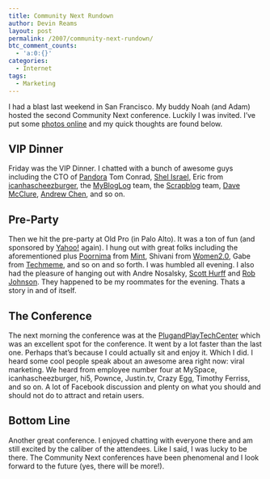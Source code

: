 ```yaml
---
title: Community Next Rundown
author: Devin Reams
layout: post
permalink: /2007/community-next-rundown/
btc_comment_counts:
  - 'a:0:{}'
categories:
  - Internet
tags:
  - Marketing
---
```

I had a blast last weekend in San Francisco. My buddy Noah (and Adam) hosted the second Community Next conference. Luckily I was invited. I&#8217;ve put some [photos online][1] and my quick thoughts are found below.

## VIP Dinner

Friday was the VIP Dinner. I chatted with a bunch of awesome guys including the CTO of [Pandora][2] Tom Conrad, [Shel Israel][3], Eric from [icanhascheezburger][4], the [MyBlogLog][5] team, the [Scrapblog][6] team, [Dave McClure][7], [Andrew Chen][8], and so on.

## Pre-Party

Then we hit the pre-party at Old Pro (in Palo Alto). It was a ton of fun (and sponsored by [Yahoo!][9] again). I hung out with great folks including the aforementioned plus [Poornima][10] from [Mint][11], Shivani from [Women2.0][12], Gabe from [Techmeme][13], and so on and so forth. I was humbled all evening. I also had the pleasure of hanging out with Andre Nosalsky, [Scott Hurff][14] and [Rob Johnson][15]. They happened to be my roommates for the evening. Thats a story in and of itself.

## The Conference

The next morning the conference was at the [PlugandPlayTechCenter][16] which was an excellent spot for the conference. It went by a lot faster than the last one. Perhaps that&#8217;s because I could actually sit and enjoy it. Which I did. I heard some cool people speak about an awesome area right now: viral marketing. We heard from employee number four at MySpace, icanhascheezburger, hi5, Pownce, Justin.tv, Crazy Egg, Timothy Ferriss, and so on. A lot of Facebook discussion and plenty on what you should and should not do to attract and retain users.

## Bottom Line

Another great conference. I enjoyed chatting with everyone there and am still excited by the caliber of the attendees. Like I said, I was lucky to be there. The Community Next conferences have been phenomenal and I look forward to the future (yes, there will be more!).

 [1]: http://www.flickr.com/photos/devdev/sets/72157600854136592/
 [2]: http://www.pandora.com
 [3]: http://redcouch.typepad.com/
 [4]: http://icanhascheezburger.com/
 [5]: http://www.mybloglog.com/
 [6]: http://www.scrapblog.com/
 [7]: http://500hats.typepad.com/
 [8]: http://andrewchen.typepad.com/
 [9]: http://www.yahoo.com
 [10]: www.femgineer.com
 [11]: http://www.mint.com
 [12]: http://women2.org/
 [13]: http://www.techmeme.com/
 [14]: http://www.thefuego.com
 [15]: http://www.eventvue.com/
 [16]: http://www.plugandplaytechcenter.com/